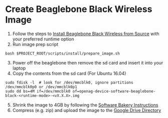 # Create Beaglebone Black Wireless Image
1. Follow the steps to [Install Beaglebone Black Wireless from Source](install_beaglebone_black_wireless_source) with your preferred runtime option
2. Run image prep script
```
bash $PROJECT_ROOT/scripts/install/prepare_image.sh
```
3. Power off the beaglebone then remove the sd card  and insert it into your laptop
4. Copy the contents from the sd card (For Ubuntu 16.04)
```
sudo fdisk -l  # look for /dev/mmcblk0, ignore partitions /dev/mmcblk0p0 or /dev/mmcblk0p1
sudo dd bs=4M if=/dev/mmcblk0 of=openag-device-software-beaglebone-black-<runtime-mode>-<vX.X.X>.img
```
5. Shrink the image to 4GB by following the [Software Bakery Instructions](https://softwarebakery.com//shrinking-images-on-linux)
6. Compress (e.g. zip) and upload the image to the [Google Drive Directory](https://drive.google.com/drive/folders/1D7d_C41UBIzNbxtrBHDVWUtdsq5iDstv?usp=sharing)
